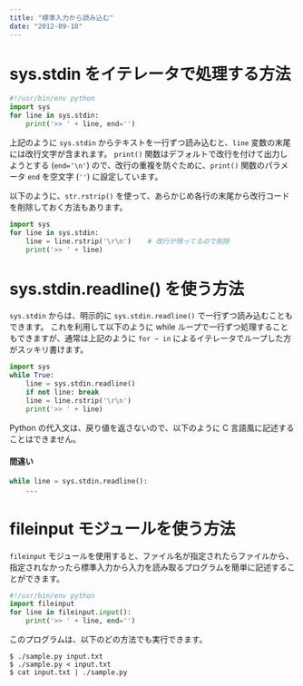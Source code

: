 ```yaml
---
title: "標準入力から読み込む"
date: "2012-09-18"
---
```


sys.stdin をイテレータで処理する方法
====

```python
#!/usr/bin/env python
import sys
for line in sys.stdin:
    print('>> ' + line, end='')
```

上記のように `sys.stdin` からテキストを一行ずつ読み込むと、`line` 変数の末尾には改行文字が含まれます。
`print()` 関数はデフォルトで改行を付けて出力しようとする (`end='\n'`) ので、改行の重複を防ぐために、`print()` 関数のパラメータ `end` を空文字 (`''`) に設定しています。

以下のように、`str.rstrip()` を使って、あらかじめ各行の末尾から改行コードを削除しておく方法もあります。

```python
import sys
for line in sys.stdin:
    line = line.rstrip('\r\n')    # 改行が残ってるので削除
    print('>> ' + line)
```


sys.stdin.readline() を使う方法
====
`sys.stdin` からは、明示的に `sys.stdin.readline()` で一行ずつ読み込むこともできます。
これを利用して以下のように while ループで一行ずつ処理することもできますが、通常は上記のように `for ~ in` によるイテレータでループした方がスッキリ書けます。

```python
import sys
while True:
    line = sys.stdin.readline()
    if not line: break
    line = line.rstrip('\r\n')
    print('>> ' + line)
```

Python の代入文は、戻り値を返さないので、以下のように C 言語風に記述することはできません。

#### 間違い
```python
while line = sys.stdin.readline():
    ...
```


fileinput モジュールを使う方法
====
`fileinput` モジュールを使用すると、ファイル名が指定されたらファイルから、指定されなかったら標準入力から入力を読み取るプログラムを簡単に記述することができます。

```python
#!/usr/bin/env python
import fileinput
for line in fileinput.input():
    print('>> ' + line, end='')
```

このプログラムは、以下のどの方法でも実行できます。

```
$ ./sample.py input.txt
$ ./sample.py < input.txt
$ cat input.txt | ./sample.py
```

